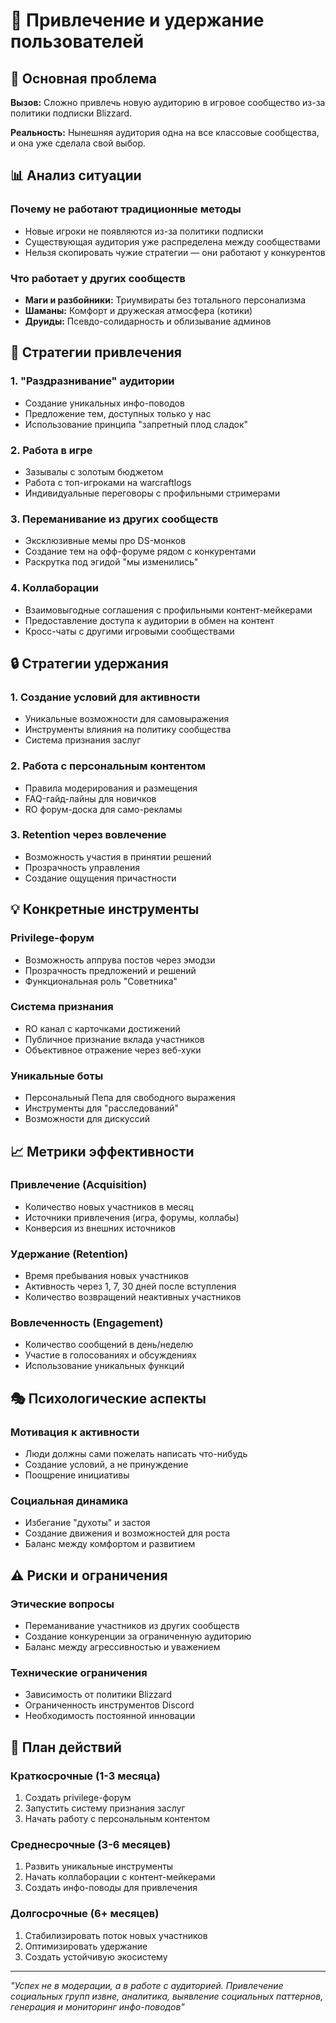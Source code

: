 # 👥 Привлечение и удержание пользователей

## 🎯 Основная проблема

**Вызов:** Сложно привлечь новую аудиторию в игровое сообщество из-за политики подписки Blizzard.

**Реальность:** Нынешняя аудитория одна на все классовые сообщества, и она уже сделала свой выбор.

## 📊 Анализ ситуации

### **Почему не работают традиционные методы**
- Новые игроки не появляются из-за политики подписки
- Существующая аудитория уже распределена между сообществами
- Нельзя скопировать чужие стратегии — они работают у конкурентов

### **Что работает у других сообществ**
- **Маги и разбойники:** Триумвираты без тотального персонализма
- **Шаманы:** Комфорт и дружеская атмосфера (котики)
- **Друиды:** Псевдо-солидарность и облизывание админов

## 🚀 Стратегии привлечения

### **1. "Раздразнивание" аудитории**
- Создание уникальных инфо-поводов
- Предложение тем, доступных только у нас
- Использование принципа "запретный плод сладок"

### **2. Работа в игре**
- Зазывалы с золотым бюджетом
- Работа с топ-игроками на warcraftlogs
- Индивидуальные переговоры с профильными стримерами

### **3. Переманивание из других сообществ**
- Эксклюзивные мемы про DS-монков
- Создание тем на офф-форуме рядом с конкурентами
- Раскрутка под эгидой "мы изменились"

### **4. Коллаборации**
- Взаимовыгодные соглашения с профильными контент-мейкерами
- Предоставление доступа к аудитории в обмен на контент
- Кросс-чаты с другими игровыми сообществами

## 🔒 Стратегии удержания

### **1. Создание условий для активности**
- Уникальные возможности для самовыражения
- Инструменты влияния на политику сообщества
- Система признания заслуг

### **2. Работа с персональным контентом**
- Правила модерирования и размещения
- FAQ-гайд-лайны для новичков
- RO форум-доска для само-рекламы

### **3. Retention через вовлечение**
- Возможность участия в принятии решений
- Прозрачность управления
- Создание ощущения причастности

## 💡 Конкретные инструменты

### **Privilege-форум**
- Возможность аппрува постов через эмодзи
- Прозрачность предложений и решений
- Функциональная роль "Советника"

### **Система признания**
- RO канал с карточками достижений
- Публичное признание вклада участников
- Объективное отражение через веб-хуки

### **Уникальные боты**
- Персональный Пепа для свободного выражения
- Инструменты для "расследований"
- Возможности для дискуссий

## 📈 Метрики эффективности

### **Привлечение (Acquisition)**
- Количество новых участников в месяц
- Источники привлечения (игра, форумы, коллабы)
- Конверсия из внешних источников

### **Удержание (Retention)**
- Время пребывания новых участников
- Активность через 1, 7, 30 дней после вступления
- Количество возвращений неактивных участников

### **Вовлеченность (Engagement)**
- Количество сообщений в день/неделю
- Участие в голосованиях и обсуждениях
- Использование уникальных функций

## 🎭 Психологические аспекты

### **Мотивация к активности**
- Люди должны сами пожелать написать что-нибудь
- Создание условий, а не принуждение
- Поощрение инициативы

### **Социальная динамика**
- Избегание "духоты" и застоя
- Создание движения и возможностей для роста
- Баланс между комфортом и развитием

## ⚠️ Риски и ограничения

### **Этические вопросы**
- Переманивание участников из других сообществ
- Создание конкуренции за ограниченную аудиторию
- Баланс между агрессивностью и уважением

### **Технические ограничения**
- Зависимость от политики Blizzard
- Ограниченность инструментов Discord
- Необходимость постоянной инновации

## 🔄 План действий

### **Краткосрочные (1-3 месяца)**
1. Создать privilege-форум
2. Запустить систему признания заслуг
3. Начать работу с персональным контентом

### **Среднесрочные (3-6 месяцев)**
1. Развить уникальные инструменты
2. Начать коллаборации с контент-мейкерами
3. Создать инфо-поводы для привлечения

### **Долгосрочные (6+ месяцев)**
1. Стабилизировать поток новых участников
2. Оптимизировать удержание
3. Создать устойчивую экосистему

---

*"Успех не в модерации, а в работе с аудиторией. Привлечение социальных групп извне, аналитика, выявление социальных паттернов, генерация и мониторинг инфо-поводов"* 
